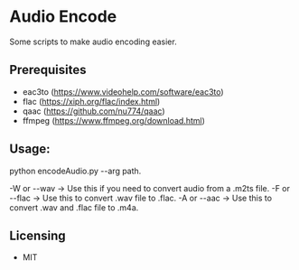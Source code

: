 # Audio Encode

Some scripts to make audio encoding easier.

## Prerequisites

- eac3to       (https://www.videohelp.com/software/eac3to)
- flac         (https://xiph.org/flac/index.html)
- qaac         (https://github.com/nu774/qaac)
- ffmpeg       (https://www.ffmpeg.org/download.html)

## Usage:

python encodeAudio.py --arg path.

-W or --wav  -> Use this if you need to convert audio from a .m2ts file.
-F or --flac -> Use this to convert .wav file to .flac.
-A or --aac  -> Use this to convert .wav and .flac file to .m4a.

## Licensing

- MIT
